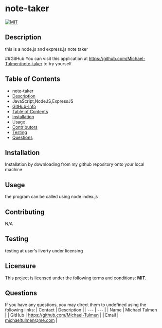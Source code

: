 
# note-taker

[![MIT](https://img.shields.io/badge/License-MIT-blue.svg)](https://opensource.org/licenses/MIT)
        
## Description
this is a node.js and express.js note taker

##GitHub
You can visit this application at https://github.com/Michael-Tulmen/note-taker to try yourself
            
## Table of Contents
- note-taker
- [Description](#description)
- JavaScript,NodeJS,ExpressJS
- [GitHub-Info](#github)
- [Table of Contents](#table-of-contents)
- [Installation](#installation)
- [Usage](#usage)
- [Contributors](#contributing)
- [Testing](#Testing)
- [Questions](#Questions)
        
        
## Installation
Installation by downloading from my github repository onto your local machine
        
        
## Usage
the program can be called using node index.js
        
        
## Contributing
N/A

## Testing
testing at user's liverty under licensing 

## Licensure
This project is licensed under the following terms and conditions: **MIT**.
        
## Questions
If you have any questions, you may direct them to undefined using the following links:
| Contact | Description |
| --- | --- |
| Name | Michael Tulmen |
| GitHub | https://github.com/Michael-Tulmen |
| Email | <michaeltulmen@me.com> |

